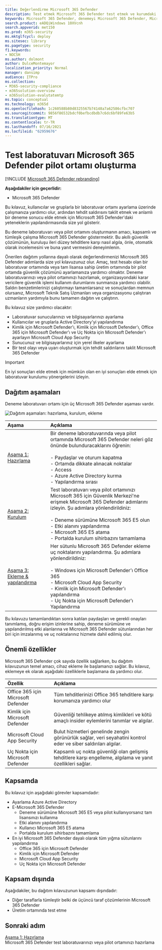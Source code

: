 ```yaml
---
title: Değerlendirme Microsoft 365 Defender
description: Test etmek Microsoft 365 Defender test etmek ve kurumdaki cihazları, kimlikleri, verileri ve uygulamaları korumak üzere tasarlanmış güvenlik çözümünü denemek için test laboratuvarınızı veya pilot ortamınızı ayarlayın.
keywords: Microsoft 365 Defender, denemeyi Microsoft 365 Defender, Microsoft 365 Defender, Microsoft 365 Defender değerlendirme laboratuvarına veya Microsoft 365 Defender  pilot, siber güvenlik, gelişmiş kalıcı tehdit, kurumsal güvenlik, cihazlar, cihaz, kimlik, kullanıcılar, veri, uygulamalar, olaylar, otomatik araştırma ve düzeltme, gelişmiş tarama
search.product: eADQiWindows 10XVcnh
search.appverid: met150
ms.prod: m365-security
ms.mktglfcycl: deploy
ms.sitesec: library
ms.pagetype: security
f1.keywords:
- NOCSH
ms.author: dolmont
author: DulceMontemayor
localization_priority: Normal
manager: dansimp
audience: ITPro
ms.collection:
- M365-security-compliance
- m365solution-overview
- m365solution-evalutatemtp
ms.topic: conceptual
ms.technology: m365d
ms.openlocfilehash: 1c260588b80d8325567b74148a7a62586cfbc707
ms.sourcegitcommit: 9856f86532bdcf0befbcdbdb7c6dc6bf89fe63b5
ms.translationtype: MT
ms.contentlocale: tr-TR
ms.lasthandoff: 07/16/2021
ms.locfileid: "62959676"
---
```

# <a name="create-a-microsoft-365-defender-trial-lab-or-pilot-environment"></a>Test laboratuvarı Microsoft 365 Defender pilot ortamı oluşturma 

[!INCLUDE [Microsoft 365 Defender rebranding](../includes/microsoft-defender.md)]


**Aşağıdakiler için geçerlidir:**
- Microsoft 365 Defender


Bu kılavuz, kullanıcılar ve gruplarla bir laboratuvar ortamı ayarlama üzerinde çalışmanıza yardımcı olur, ardından tehdit saldırısını taklit etmek ve anlamlı bir deneme sonucu elde etmek için Microsoft 365 Defender'daki yeteneklerin yapılandırmasında size yol gösterir. 

Bu deneme laboratuvarı veya pilot ortamını oluşturmanın amacı, kapsamlı ve tümleşik çalışma Microsoft 365 Defender göstermektir. Bu akıllı güvenlik çözümünün, kuruluşu ileri düzey tehditlere karşı nasıl algıla, önle, otomatik olarak incelemesini ve buna yanıt vermesini deneyimlenin. 


Önerilen dağıtım yollarına dayalı olarak değerlendirmenizi Microsoft 365 Defender adımlarda size yol kılavuzunuz olur. Amaç, test hesabı olan bir laboratuvar ortamında veya tam lisansa sahip üretim ortamında bir pilot ortamda güvenlik çözümünü ayarlamanıza yardımcı olmaktır. Deneme laboratuvarınızı veya pilot ortamınızı hazırlamak, organizasyondaki karar vericilere güvenlik işlemi kullanım durumlarını sunmanıza yardımcı olabilir. Saldırı benzetimlerinizi çalıştırmayı tamamlarsanız ve sonuçlardan memnun olursanız, Microsoft Teknik Satış Uzmanları veya organizasyonu çalıştıran uzmanların yardımıyla bunu tamamen dağıtın ve çalıştırın. 

Bu kılavuz size yardımcı olacaktır:
- Laboratuvar sunucularınızı ve bilgisayarlarınızı ayarlama
- Kullanıcılar ve gruplarla Active Directory'yi yapılandırma
- Kimlik için Microsoft Defender'ı, Kimlik için Microsoft Defender'ı, Office 365 için Microsoft Defender'ı ve Uç Nokta için Microsoft Defender'ı ayarlayın Microsoft Cloud App Security
- Sunucunuz ve bilgisayarlarınız için yerel ilkeler ayarlama
- Bir test olayı veya uyarı oluşturmak için tehdit saldırılarını taklit Microsoft 365 Defender

>[!IMPORTANT]
>En iyi sonuçları elde etmek için mümkün olan en iyi sonuçları elde etmek için laboratuvar kurulumu yönergelerini izleyin.


## <a name="deployment-phases"></a>Dağıtım aşamaları

Deneme laboratuvarı ortamı için üç Microsoft 365 Defender aşaması vardır.

![Dağıtım aşamaları: hazırlama, kurulum, ekleme](../../media/evaluation-guide-phases.png)

|Aşama | Açıklama | 
|:-------|:-----|
|[Aşama 1: Hazırlama](prepare-m365d-eval.md)| Bir deneme laboratuvarında veya pilot ortamında Microsoft 365 Defender neleri göz önünde bulunduracaklarını öğrenin: <br><br>- Paydaşlar ve oturum kapatma <br> - Ortamda dikkate alınacak noktalar <br>- Access <br>- Azure Active Directory kurma <br> - Yapılandırma sırası
|[Aşama 2: Kurulum](setup-m365deval.md)|  Test laboratuvarı veya pilot ortamınızı Microsoft 365 için Güvenlik Merkezi'ne erişmek Microsoft 365 Defender adımlarını izleyin. Şu adımlara yönlendirildiniz:<br><br>- Deneme sürümüne Microsoft 365 E5 olun <br>  - Etki alanını yapılandırma<br>- Microsoft 365 E5 atama<br>- Portalda kurulum sihirbazını tamamlama|
|[Aşama 3: Ekleme & yapılandırma](config-m365d-eval.md) | Her sütunlu Microsoft 365 Defender ekleme uç noktalarını yapılandırma. Şu adımlara yönlendirildiniz:<br><br>- Windows için Microsoft Defender'ı Office 365<br>- Microsoft Cloud App Security<br>- Kimlik için Microsoft Defender'ı yapılandırma<br>- Uç Nokta için Microsoft Defender'ı Yapılandırma


Bu kılavuzu tamamlandıktan sonra katılan paydaşları ve gerekli onayları tanımlamış, doğru erişim izinlerine sahip, deneme sürümüne ve yapılandırılmış etki alanlarına ve Microsoft 365 Defender sütunlarından her biri için imzalanmış ve uç noktalarınız hizmete dahil edilmiş olur.

## <a name="key-capabilities"></a>Önemli özellikler

Microsoft 365 Defender çok sayıda özellik sağlarken, bu dağıtım kılavuzunun temel amacı, cihaz ekleme ile başlamanızı sağlar. Bu kılavuz, eklemeye ek olarak aşağıdaki özelliklerle başlamana da yardımcı olur.


Özellik | Açıklama 
:---|:---
Office 365 için Microsoft Defender | Tüm tehditlerinizi Office 365 tehditlere karşı korumanıza yardımcı olur
Kimlik için Microsoft Defender | Güvenliği tehlikeye atılmış kimlikleri ve kötü amaçlı insider eylemlerini tanımlar ve algılar.
Microsoft Cloud App Security | Bulut hizmetleri genelinde zengin görünürlük sağlar, veri seyahatini kontrol eder ve siber saldırıları algılar.
Uç Nokta için Microsoft Defender | Kapsamlı uç nokta güvenliği olan gelişmiş tehditlere karşı engelleme, algılama ve yanıt özellikleri sağlar.


## <a name="in-scope"></a>Kapsamda

Bu kılavuz için aşağıdaki görevler kapsamdadır:
-   Ayarlama Azure Active Directory
-   E-Microsoft 365 Defender
    -   Deneme sürümüne Microsoft 365 E5 veya pilot kullanıyorsanız tam lisansınızı kullanma
    -   Etki alanını yapılandırma
    -   Kullanıcı Microsoft 365 E5 atama
    -   Portalda kurulum sihirbazını tamamlama
-   En iyi Microsoft 365 Defender dayalı olarak tüm yığma sütunlarını yapılandırma
    -   Office 365 için Microsoft Defender
    -   Kimlik için Microsoft Defender
    -   Microsoft Cloud App Security
    -   Uç Nokta için Microsoft Defender

## <a name="out-of-scope"></a>Kapsam dışında

Aşağıdakiler, bu dağıtım kılavuzunun kapsamı dışındadır:

-   Diğer taraflarla tümleştir belki de üçüncü taraf çözümlerinin Microsoft 365 Defender
-   Üretim ortamında test etme

## <a name="next-step"></a>Sonraki adım
[Aşama 1: Hazırlama](prepare-m365d-eval.md) 
<br> Microsoft 365 Defender test laboratuvarınızı veya pilot ortamınızı hazırlama
